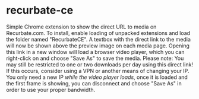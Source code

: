 # recurbate-ce
Simple Chrome extension to show the direct URL to media on Recurbate.com. To install, enable loading of unpacked extensions and load the folder named "RecurbateCE". A textbox with the direct link to the media will now be shown above the preview image on each media page. Opening this link in a new window will load a browser video player, which you can right-click on and choose "Save As" to save the media. Please note: You may still be restricted to one or two downloads per day using this direct link! If this occurs, consider using a VPN or another means of changing your IP. You only need a new IP *while the video player loads*, once it is loaded and the first frame is showing, you can disconnect and choose "Save As" in order to use your proper bandwidth.

